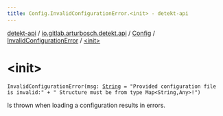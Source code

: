 ```yaml
---
title: Config.InvalidConfigurationError.<init> - detekt-api
---
```


[detekt-api](../../../index.html) / [io.gitlab.arturbosch.detekt.api](../../index.html) / [Config](../index.html) / [InvalidConfigurationError](index.html) / [&lt;init&gt;](./-init-.html)

# &lt;init&gt;

`InvalidConfigurationError(msg: `[`String`](https://kotlinlang.org/api/latest/jvm/stdlib/kotlin/-string/index.html)` = "Provided configuration file is invalid:" +
                " Structure must be from type Map<String,Any>!")`

Is thrown when loading a configuration results in errors.

